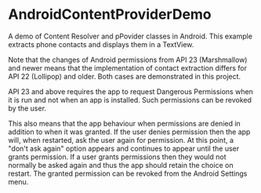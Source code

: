 # AndroidContentProviderDemo

A demo of Content Resolver and pPovider classes in Android. This example extracts phone contacts and displays them in a TextView.

Note that the changes of Android permissions from API 23 (Marshmallow) and newer means that the 
implementation of contact extraction differs for API 22 (Lollipop) and older. Both cases are 
demonstrated in this project.

API 23 and above requires the app to request Dangerous Permissions when it is run and not when an app is 
installed. Such permissions can be revoked by the user.

This also means that the app behaviour when permissions are denied in addition to when it was granted.
If the user denies permission then the app will, when restarted, ask the user again for permission. 
 At this point, a "don't ask again" option appears and continues to appear until the user grants 
 permission. If a user grants permissions then they would not normally be asked again and thus
  the app should retain the choice on restart. The granted permission can be revoked from the 
  Android Settings menu.